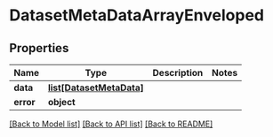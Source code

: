 # DatasetMetaDataArrayEnveloped

## Properties
Name | Type | Description | Notes
------------ | ------------- | ------------- | -------------
**data** | [**list[DatasetMetaData]**](DatasetMetaData.md) |  |
**error** | **object** |  |

[[Back to Model list]](../README.md#documentation-for-models) [[Back to API list]](../README.md#documentation-for-api-endpoints) [[Back to README]](../README.md)
